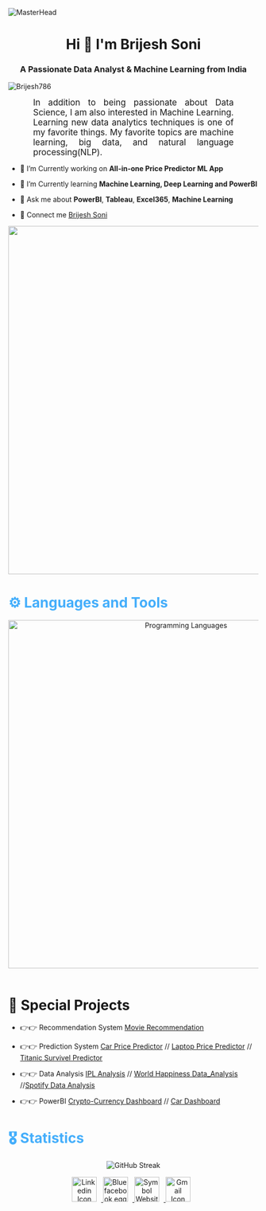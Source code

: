 ![MasterHead](https://editor.analyticsvidhya.com/uploads/17847clicdata.gif)
<h1 align="center">Hi 🙋 I'm Brijesh Soni</h1>
<h3 align="center">A Passionate Data Analyst & Machine Learning from India</h3>

<p align="left"> <img src="https://komarev.com/ghpvc/?username=Birjesh786&label=Profile%20views&color=0e75b6&style=flat" alt="Brijesh786" /> </p>



<p align:"center" style="text-align: justify; margin: 0 50px; font-size: 17px;" >
   In addition to being passionate about Data Science, I am also interested in Machine Learning. Learning new data analytics techniques is one of my favorite things. My favorite topics are machine learning, big data, and natural language processing(NLP).
<br>

- 🔭 I’m Currently working on **All-in-one Price Predictor ML App**

- 🌱 I’m Currently learning **Machine Learning, Deep Learning and PowerBI**

- 💬 Ask me about **PowerBI**, **Tableau**, **Excel365**, **Machine Learning**

- 🔗 Connect me <a href="https://birjesh786-digital-resume-app-xqwkda.streamlit.app/">Brijesh Soni</a>



<p align="center"> <img width="700px" src="https://blog.qatestlab.com/wp-content/uploads/2020/01/ML_example.gif"/> </p>


<h1 style="color: #44AEFB">⚙️ Languages and Tools</h1>
<div align="center" style="display:block;">
    <img width="700px" alt="Programming Languages" src="https://futureacad.com/wp-content/uploads/2022/08/Asset-2-768x314.png"/> 
</div>
<br>


<h1 align="left"> 🤖 Special Projects</h1>

- 👉👉 Recommendation System <a href="https://github.com/Birjesh786/MovieRecommenderApp">Movie Recommendation</a>

- 👉👉 Prediction System <a href="https://github.com/Birjesh786/Car_Price_Predictor">Car Price Predictor</a> // <a href="https://github.com/Birjesh786/Laptop-Price-Predictor">Laptop Price Predictor</a> // <a href="https://github.com/Birjesh786/Titanic_Survivel-Predt_Analysis">Titanic Survivel Predictor</a>

- 👉👉 Data Analysis <a href="https://github.com/Birjesh786/IPL-Data-Analysis">IPL Analysis</a> // <a href="https://github.com/Birjesh786/World_Happiness_Data_Analysis_2021-2022">World Happiness Data_Analysis</a> //<a href="https://github.com/Birjesh786/SpotifyDataAnalysis">Spotify Data Analysis</a>

- 👉👉 PowerBI <a href="https://github.com/Birjesh786/Crypto-Currency_Dashboard">Crypto-Currency Dashboard</a> // <a href="https://github.com/Birjesh786/Car_Dashboard">Car Dashboard</a>



<h1 style="color: #44AEFB">🎖️ Statistics</h1>
<div align="center" style="display:block;">

   
![GitHub Streak](https://streak-stats.demolab.com?user=Brijesh786&count_private=true&theme=vue_radius=20)
   
   
   
    
<!-- Begin Footer -->
<!-- Icons Resources -->
<!-- https://devicon.dev/ -->
<div class="footer" align="center" style="margin:15px;">
    <a href="https://www.linkedin.com/in/brijeshsoni007/" target="_blank">
        <img  style="margin:0 9px 9px 0;" src="https://www.freeiconspng.com/uploads/linkedin-icon-png-transparent-images--pictures--becuo-4.png" width="50" alt="Linkedin Icon Png Transparent Images & Pictures Becuo"/>
    </a>
    <a href="https://www.facebook.com/brijesh.soni786" target="_blank">
        <img style="margin:0 9px 9px 0;" src="https://www.freeiconspng.com/uploads/facebook-icon-related-keywords--suggestions--facebook-icon-long-tail--23.png" width="50" alt="Blue facebook egg logo"/>
    </a>
    <a href="xyz.com" target="_blank">
        <img style="margin:0 9px 9px 0;" src="https://www.freeiconspng.com/uploads/website-icon-5.png" width="50" alt="Symbol Website Icon" alt="website" width="30px"/>
    </a>
    <a href="brijeshsoni121272@gmail.com" target="_blank">
        <img style="margin:0 9px 9px 0;" src="https://www.freeiconspng.com/uploads/gmail-logo-icon-4.png" width="50" alt="Gmail Icon Svg"/>
    </a>
</div>
<!-- End Footer -->
   
   
























